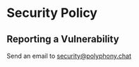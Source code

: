 # Security Policy

## Reporting a Vulnerability

Send an email to [security@polyphony.chat](mailo:security@polyphony.chat)
